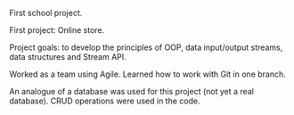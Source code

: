 First school project.

First project: Online store.

Project goals: to develop the principles of OOP, data input/output streams, data structures and Stream API.

Worked as a team using Agile. Learned how to work with Git in one branch.

An analogue of a database was used for this project (not yet a real database). CRUD operations were used in the code.
